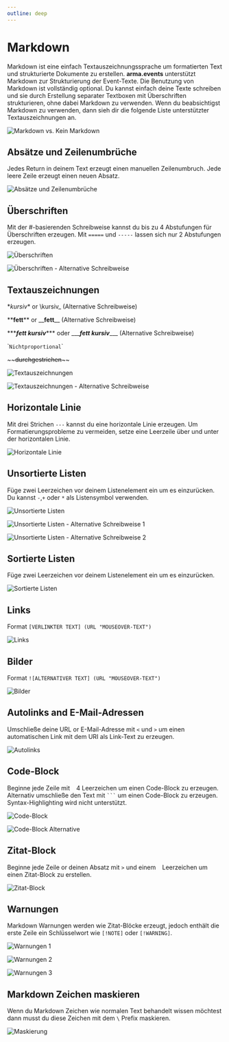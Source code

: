 ```yaml
---
outline: deep
---
```


# Markdown

Markdown ist eine einfach Textauszeichnungssprache um formatierten Text und strukturierte Dokumente zu erstellen. **arma.events** unterstützt Markdown zur Strukturierung der Event-Texte. Die Benutzung von Markdown ist vollständig optional. Du kannst einfach deine Texte schreiben und sie durch Erstellung separater Textboxen mit Überschriften strukturieren, ohne dabei Markdown zu verwenden. Wenn du beabsichtigst Markdown zu verwenden, dann sieh dir die folgende Liste unterstützter Textauszeichnungen an.

![Markdown vs. Kein Markdown](../images/markdown/markdown-vs-no-markdown.webp "Markdown vs. Kein Markdown")

## Absätze und Zeilenumbrüche

Jedes Return in deinem Text erzeugt einen manuellen Zeilenumbruch. Jede leere Zeile erzeugt einen neuen Absatz.

![Absätze und Zeilenumbrüche](../images/markdown/paragraphs-and-line-breaks.webp "Absätze und Zeilenumbrüche")

## Überschriften

Mit der #-basierenden Schreibweise kannst du bis zu 4 Abstufungen für Überschriften erzeugen. Mit `=====` und `-----` lassen sich nur 2 Abstufungen erzeugen.

![Überschriften](../images/markdown/headlines.webp "Überschriften")

![Überschriften - Alternative Schreibweise](../images/markdown/alt-headlines.webp "Überschriften - Alternative Schreibweise")

## Textauszeichnungen

\**kursiv*\* or \kursiv\_ (Alternative Schreibweise)

\*\***fett**\*\* or \_\___fett__\_\_ (Alternative Schreibweise)

\*\*\****fett kursiv***\*\*\* oder \_\_\____fett kursiv___\_\_\_ (Alternative Schreibweise)

\``Nichtproportional`\`

\~\~~~durchgestrichen~~\~\~

![Textauszeichnungen](../images/markdown/text-attributes.webp "Textauszeichnungen")

![Textauszeichnungen - Alternative Schreibweise](../images/markdown/alt-text-attributes.webp "Textauszeichnungen - Alternative Schreibweise")

## Horizontale Linie

Mit drei Strichen `---` kannst du eine horizontale Linie erzeugen. Um Formatierungsprobleme zu vermeiden, setze eine Leerzeile über und unter der horizontalen Linie.

![Horizontale Linie](../images/markdown/horizontal-rule.webp "Horizontale Linie")

## Unsortierte Listen

Füge zwei Leerzeichen vor deinem Listenelement ein um es einzurücken. Du kannst `-`,`+` oder `*` als Listensymbol verwenden.

![Unsortierte Listen](../images/markdown/unsorted-lists.webp "Unsortierte Listen")

![Unsortierte Listen - Alternative Schreibweise 1](../images/markdown/alt-unsorted-lists.webp "Unsortierte Listen - Alternative Schreibweise 1")

![Unsortierte Listen - Alternative Schreibweise 2](../images/markdown/alt2-unsorted-lists.webp "Unsortierte Listen - Alternative Schreibweise 2")

## Sortierte Listen

Füge zwei Leerzeichen vor deinem Listenelement ein um es einzurücken.

![Sortierte Listen](../images/markdown/sorted-lists.webp "Sortierte Listen")

## Links

Format `[VERLINKTER TEXT] (URL "MOUSEOVER-TEXT")`

![Links](../images/markdown/links.webp "Links")

## Bilder

Format `![ALTERNATIVER TEXT] (URL "MOUSEOVER-TEXT")`

![Bilder](../images/markdown/images.webp "Bilder")

## Autolinks and E-Mail-Adressen

Umschließe deine URL or E-Mail-Adresse mit `<` und `>` um einen automatischen Link mit dem URI als Link-Text zu erzeugen.

![Autolinks](../images/markdown/autolinks.webp "Autolinks")

## Code-Block

Beginne jede Zeile mit ` ` 4 Leerzeichen um einen Code-Block zu erzeugen. Alternativ umschließe den Text mit ` ``` ` um einen Code-Block zu erzeugen. Syntax-Highlighting wird nicht unterstützt.

![Code-Block](../images/markdown/code-block.webp "Code-Block")

![Code-Block Alternative](../images/markdown/alt-code-block.webp "Code-Block Alternative")

## Zitat-Block

Beginne jede Zeile or deinen Absatz mit `>` und einem ` ` Leerzeichen um einen Zitat-Block zu erstellen.

![Zitat-Block](../images/markdown/blockquote.webp "Zitat-Block")

## Warnungen

Markdown Warnungen werden wie Zitat-Blöcke erzeugt, jedoch enthält die erste Zeile ein Schlüsselwort wie `[!NOTE]` oder `[!WARNING]`.

![Warnungen 1](../images/markdown/alerts-1.webp "Warnungen 1")

![Warnungen 2](../images/markdown/alerts-2.webp "Warnungen 2")

![Warnungen 3](../images/markdown/alerts-3.webp "Warnungen 3")

## Markdown Zeichen maskieren

Wenn du Markdown Zeichen wie normalen Text behandelt wissen möchtest dann musst du diese Zeichen mit dem `\` Prefix maskieren.

![Maskierung](../images/markdown/escaping.webp "Maskierung")
